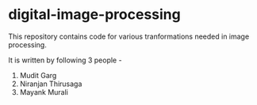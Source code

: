 # digital-image-processing
 This repository contains code for various tranformations needed in image processing.
 
 It is written by following 3 people -
 1. Mudit Garg
 2. Niranjan Thirusaga
 3. Mayank Murali
